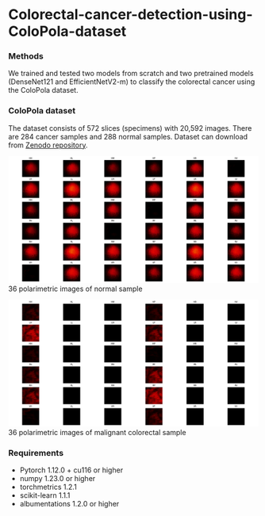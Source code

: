 # Colorectal-cancer-detection-using-ColoPola-dataset

### Methods
We trained and tested two models from scratch and two pretrained models (DenseNet121 and EfficientNetV2-m) to classify the colorectal cancer using the ColoPola dataset.

### ColoPola dataset
The dataset consists of 572 slices (specimens) with 20,592 images. There are 284 cancer samples and 288 normal samples.
Dataset can download from [Zenodo repository](https://doi.org/10.5281/zenodo.10068031).

![normal](https://github.com/haile493/Colorectal-cancer-detection-using-ColoPola-dataset/blob/main/images/normal.png)
36 polarimetric images of normal sample

![cancer](https://github.com/haile493/Colorectal-cancer-detection-using-ColoPola-dataset/blob/main/images/cancer.png)
36 polarimetric images of malignant colorectal sample

### Requirements
- Pytorch 1.12.0 + cu116 or higher
- numpy 1.23.0 or higher
- torchmetrics 1.2.1
- scikit-learn 1.1.1
- albumentations 1.2.0 or higher
